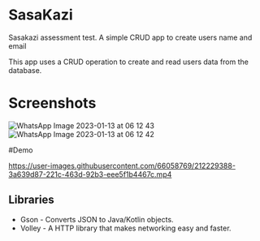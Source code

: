 # SasaKazi
Sasakazi assessment test. A simple CRUD app to create users name and email

This app uses a CRUD operation to create and read users data from the database.
# Screenshots
![WhatsApp Image 2023-01-13 at 06 12 43](https://user-images.githubusercontent.com/66058769/212229072-0e710ade-8005-4740-9f41-c452fdc494c5.jpeg)
![WhatsApp Image 2023-01-13 at 06 12 42](https://user-images.githubusercontent.com/66058769/212229102-dbab8247-5391-4997-b489-418c42e0acb3.jpeg)

#Demo

https://user-images.githubusercontent.com/66058769/212229388-3a639d87-221c-463d-92b3-eee5f1b4467c.mp4


## Libraries

- Gson - Converts JSON to Java/Kotlin objects.
- Volley - A HTTP library that makes networking easy and faster.

